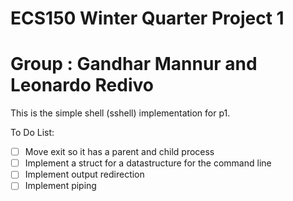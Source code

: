 # ECS150 Winter Quarter Project 1
# Group : Gandhar Mannur and Leonardo Redivo

This is the simple shell (sshell) implementation for p1.

To Do List:

- [ ] Move exit so it has a parent and child process
- [ ] Implement a struct for a datastructure for the command line
- [ ] Implement output redirection
- [ ] Implement piping
